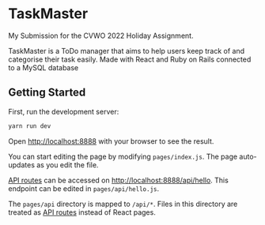 # TaskMaster

My Submission for the CVWO 2022 Holiday Assignment.

TaskMaster is a ToDo manager that aims to help users keep track of and categorise their task easily. Made with React and Ruby on Rails connected to a MySQL database


## Getting Started

First, run the development server:

```bash
yarn run dev
```

Open [http://localhost:8888](http://localhost:3000) with your browser to see the result.

You can start editing the page by modifying `pages/index.js`. The page auto-updates as you edit the file.

[API routes](https://nextjs.org/docs/api-routes/introduction) can be accessed on [http://localhost:8888/api/hello](http://localhost:3000/api/hello). This endpoint can be edited in `pages/api/hello.js`.

The `pages/api` directory is mapped to `/api/*`. Files in this directory are treated as [API routes](https://nextjs.org/docs/api-routes/introduction) instead of React pages.
